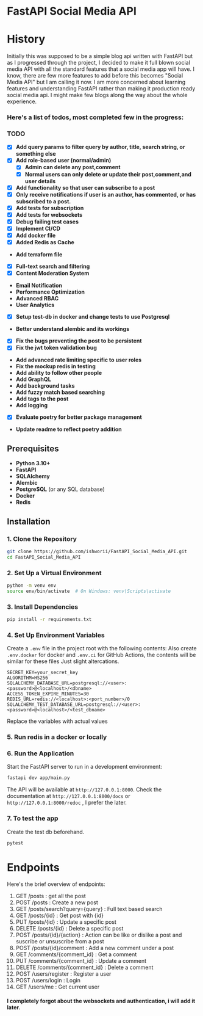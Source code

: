 # FastAPI Social Media API

# History

Initially this was supposed to be a simple blog api written with FastAPI but as I progressed through the project, I
decided to make it full blown social media API with all the standard features that a social media app will have. I know,
there are few more features to add before this becomes "Social Media API" but I am calling it now. I am more concerned about
learning features and understanding FastAPI rather than making it production ready social media api. I might make few blogs
along the way about the whole experience.

### Here's a list of todos, most completed few in the progress:

### TODO

- [x] **Add query params to filter query by author, title, search string, or something else**
- [x] **Add role-based user (normal/admin)**
  - [x] **Admin can delete any post,comment**
  - [x] **Normal users can only delete or update their post,comment,and user details**
- [x] **Add functionality so that user can subscribe to a post**
- [x] **Only receive notifications if user is an author, has commented, or has subscribed to a post.**
- [x] **Add tests for subscription**
- [x] **Add tests for websockets**
- [x] **Debug failing test cases**
- [x] **Implement CI/CD**
- [x] **Add docker file**
- [x] **Added Redis as Cache**
- **Add terraform file**
- [x] **Full-text search and filtering**
- [x] **Content Moderation System**
- **Email Notification**
- **Performance Optimization**
- **Advanced RBAC**
- **User Analytics**
- [x] **Setup test-db in docker and change tests to use Postgresql**
- **Better understand alembic and its workings**
- [x] **Fix the bugs preventing the post to be persistent**
- [x] **Fix the jwt token validation bug**
- **Add advanced rate limiting specific to user roles**
- **Fix the mockup redis in testing**
- **Add ability to follow other people**
- **Add GraphQL**
- **Add background tasks**
- **Add fuzzy match based searching**
- **Add tags to the post**
- **Add logging**
- [x] **Evaluate poetry for better package management**
- **Update readme to reflect poetry addition**

## Prerequisites

- **Python 3.10+**
- **FastAPI**
- **SQLAlchemy**
- **Alembic**
- **PostgreSQL** (or any SQL database)
- **Docker**
- **Redis**

## Installation

### 1. Clone the Repository

```bash
git clone https://github.com/ishworii/FastAPI_Social_Media_API.git
cd FastAPI_Social_Media_API
```

### 2. Set Up a Virtual Environment

```bash
python -m venv env
source env/bin/activate  # On Windows: venv\Scripts\activate
```

### 3. Install Dependencies

```bash
pip install -r requirements.txt
```

### 4. Set Up Environment Variables

Create a `.env` file in the project root with the following contents:
Also create `.env.docker` for docker and `.env.ci` for GitHub Actions, the contents will be similar for these files
Just slight altercations.

```
SECRET_KEY=your_secret_key
ALGORITHM=HS256
SQLALCHEMY_DATABASE_URL=postgresql://<user>:<password>@<localhost>/<dbname>
ACCESS_TOKEN_EXPIRE_MINUTES=30
REDIS_URL=redis://<localhost>:<port_number>/0
SQLALCHEMY_TEST_DATABASE_URL=postgresql://<user>:<password>@<localhost>/<test_dbname>
```

Replace the variables with actual values

### 5. Run redis in a docker or locally

### 6. Run the Application

Start the FastAPI server to run in a development environment:

```bash
fastapi dev app/main.py
```

The API will be available at `http://127.0.0.1:8000`.
Check the documentation at `http://127.0.0.1:8000/docs` or `http://127.0.0.1:8000/redoc` , I prefer the later.

### 7. To test the app

Create the test db beforehand.

```bash
pytest
```

# Endpoints

Here's the brief overview of endpoints:

1. GET /posts : get all the post
2. POST /posts : Create a new post
3. GET /posts/search?query={query} : Full text based search
4. GET /posts/{id} : Get post with {id}
5. PUT /posts/{id} : Update a specific post
6. DELETE /posts/{id} : Delete a specific post
7. POST /posts/{id}/{action} : Action can be like or dislike a post and suscribe or unsuscribe from a post
8. POST /posts/{id}/comment : Add a new comment under a post
9. GET /comments/{comment_id} : Get a comment
10. PUT /comments/{comment_id} : Update a comment
11. DELETE /comments/{comment_id} : Delete a comment
12. POST /users/register : Register a user
13. POST /users/login : Login
14. GET /users/me : Get current user

#### I completely forgot about the websockets and authentication, i will add it later.
